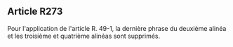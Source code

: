 Article R273
----
Pour l'application de l'article R. 49-1, la dernière phrase du deuxième alinéa
et les troisième et quatrième alinéas sont supprimés.
